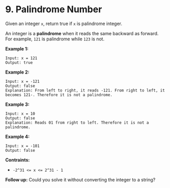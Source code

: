# 9. Palindrome Number

Given an integer `x`, return true if `x` is palindrome integer.

An integer is a **palindrome** when it reads the same backward as forward. For example, `121` is palindrome while `123` is not.


**Example 1:**
```
Input: x = 121
Output: true
```

**Example 2:**
```
Input: x = -121
Output: false
Explanation: From left to right, it reads -121. From right to left, it becomes 121-. Therefore it is not a palindrome.
```

**Example 3:**
```
Input: x = 10
Output: false
Explanation: Reads 01 from right to left. Therefore it is not a palindrome.
```

**Example 4:**
```
Input: x = -101
Output: false
```


**Contraints:**
* `-2^31 <= x <= 2^31 - 1`


**Follow up:** Could you solve it without converting the integer to a string?